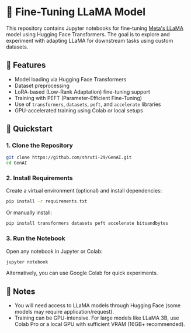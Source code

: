 # 🦙 Fine-Tuning LLaMA Model

This repository contains Jupyter notebooks for fine-tuning [Meta's LLaMA](https://ai.meta.com/llama/) model using Hugging Face Transformers. The goal is to explore and experiment with adapting LLaMA for downstream tasks using custom datasets.


## 🔧 Features

- Model loading via Hugging Face Transformers  
- Dataset preprocessing  
- LoRA-based (Low-Rank Adaptation) fine-tuning support  
- Training with PEFT (Parameter-Efficient Fine-Tuning)  
- Use of `transformers`, `datasets`, `peft`, and `accelerate` libraries  
- GPU-accelerated training using Colab or local setups  

## 🚀 Quickstart

### 1. Clone the Repository

```bash
git clone https://github.com/shruti-29/GenAI.git
cd GenAI
```

### 2. Install Requirements

Create a virtual environment (optional) and install dependencies:

```bash
pip install -r requirements.txt
```

Or manually install:

```bash
pip install transformers datasets peft accelerate bitsandbytes
```

### 3. Run the Notebook

Open any notebook in Jupyter or Colab:

```bash
jupyter notebook
```

Alternatively, you can use Google Colab for quick experiments.

## 🧠 Notes

- You will need access to LLaMA models through Hugging Face (some models may require application/request).  
- Training can be GPU-intensive. For large models like LLaMA 3B, use Colab Pro or a local GPU with sufficient VRAM (16GB+ recommended).

